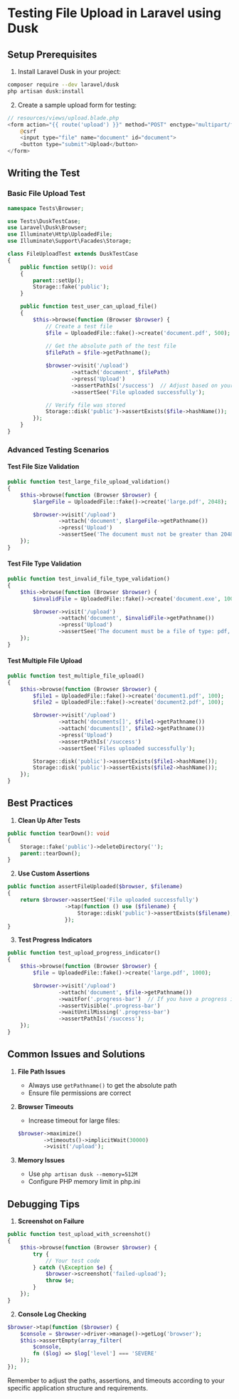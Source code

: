 # Testing File Upload in Laravel using Dusk

## Setup Prerequisites

1. Install Laravel Dusk in your project:
```bash
composer require --dev laravel/dusk
php artisan dusk:install
```

2. Create a sample upload form for testing:
```php
// resources/views/upload.blade.php
<form action="{{ route('upload') }}" method="POST" enctype="multipart/form-data">
    @csrf
    <input type="file" name="document" id="document">
    <button type="submit">Upload</button>
</form>
```

## Writing the Test

### Basic File Upload Test

```php
namespace Tests\Browser;

use Tests\DuskTestCase;
use Laravel\Dusk\Browser;
use Illuminate\Http\UploadedFile;
use Illuminate\Support\Facades\Storage;

class FileUploadTest extends DuskTestCase
{
    public function setUp(): void
    {
        parent::setUp();
        Storage::fake('public');
    }

    public function test_user_can_upload_file()
    {
        $this->browse(function (Browser $browser) {
            // Create a test file
            $file = UploadedFile::fake()->create('document.pdf', 500);
            
            // Get the absolute path of the test file
            $filePath = $file->getPathname();

            $browser->visit('/upload')
                    ->attach('document', $filePath)
                    ->press('Upload')
                    ->assertPathIs('/success')  // Adjust based on your redirect
                    ->assertSee('File uploaded successfully');

            // Verify file was stored
            Storage::disk('public')->assertExists($file->hashName());
        });
    }
}
```

### Advanced Testing Scenarios

#### Test File Size Validation

```php
public function test_large_file_upload_validation()
{
    $this->browse(function (Browser $browser) {
        $largeFile = UploadedFile::fake()->create('large.pdf', 2048);

        $browser->visit('/upload')
                ->attach('document', $largeFile->getPathname())
                ->press('Upload')
                ->assertSee('The document must not be greater than 2048 kilobytes');
    });
}
```

#### Test File Type Validation

```php
public function test_invalid_file_type_validation()
{
    $this->browse(function (Browser $browser) {
        $invalidFile = UploadedFile::fake()->create('document.exe', 100);

        $browser->visit('/upload')
                ->attach('document', $invalidFile->getPathname())
                ->press('Upload')
                ->assertSee('The document must be a file of type: pdf, doc, docx');
    });
}
```

#### Test Multiple File Upload

```php
public function test_multiple_file_upload()
{
    $this->browse(function (Browser $browser) {
        $file1 = UploadedFile::fake()->create('document1.pdf', 100);
        $file2 = UploadedFile::fake()->create('document2.pdf', 100);

        $browser->visit('/upload')
                ->attach('documents[]', $file1->getPathname())
                ->attach('documents[]', $file2->getPathname())
                ->press('Upload')
                ->assertPathIs('/success')
                ->assertSee('Files uploaded successfully');

        Storage::disk('public')->assertExists($file1->hashName());
        Storage::disk('public')->assertExists($file2->hashName());
    });
}
```

## Best Practices

1. **Clean Up After Tests**
```php
public function tearDown(): void
{
    Storage::fake('public')->deleteDirectory('');
    parent::tearDown();
}
```

2. **Use Custom Assertions**
```php
public function assertFileUploaded($browser, $filename)
{
    return $browser->assertSee('File uploaded successfully')
                  ->tap(function () use ($filename) {
                      Storage::disk('public')->assertExists($filename);
                  });
}
```

3. **Test Progress Indicators**
```php
public function test_upload_progress_indicator()
{
    $this->browse(function (Browser $browser) {
        $file = UploadedFile::fake()->create('large.pdf', 1000);

        $browser->visit('/upload')
                ->attach('document', $file->getPathname())
                ->waitFor('.progress-bar')  // If you have a progress indicator
                ->assertVisible('.progress-bar')
                ->waitUntilMissing('.progress-bar')
                ->assertPathIs('/success');
    });
}
```

## Common Issues and Solutions

1. **File Path Issues**
   - Always use `getPathname()` to get the absolute path
   - Ensure file permissions are correct

2. **Browser Timeouts**
   - Increase timeout for large files:
   ```php
   $browser->maximize()
           ->timeouts()->implicitWait(30000)
           ->visit('/upload');
   ```

3. **Memory Issues**
   - Use `php artisan dusk --memory=512M`
   - Configure PHP memory limit in php.ini

## Debugging Tips

1. **Screenshot on Failure**
```php
public function test_upload_with_screenshot()
{
    $this->browse(function (Browser $browser) {
        try {
            // Your test code
        } catch (\Exception $e) {
            $browser->screenshot('failed-upload');
            throw $e;
        }
    });
}
```

2. **Console Log Checking**
```php
$browser->tap(function ($browser) {
    $console = $browser->driver->manage()->getLog('browser');
    $this->assertEmpty(array_filter(
        $console,
        fn ($log) => $log['level'] === 'SEVERE'
    ));
});
```

Remember to adjust the paths, assertions, and timeouts according to your specific application structure and requirements.
